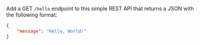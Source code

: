 Add a GET `/hello` endpoint to this simple REST API that returns a JSON with the following format:
```json
{
    "message": "Hello, World!"
}
```